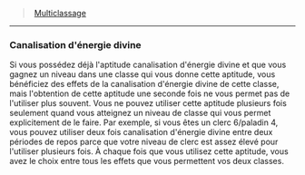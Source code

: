 ﻿---
!GenericItem
Name: Canalisation d'énergie divine
Id: multiclassing_hd.md#canalisation-dénergie-divine
ParentLink: multiclassing_hd.md#multiclassage
ParentName: Multiclassage
NameLevel: 3
Attributes: {}
---
> [Multiclassage](hd_multiclassing.md)

---

### Canalisation d'énergie divine

Si vous possédez déjà l'aptitude canalisation d'énergie divine et que vous gagnez un niveau dans une classe qui vous donne cette aptitude, vous bénéficiez des effets de la canalisation d'énergie divine de cette classe, mais l'obtention de cette aptitude une seconde fois ne vous permet pas de l'utiliser plus souvent. Vous ne pouvez utiliser cette aptitude plusieurs fois seulement quand vous atteignez un niveau de classe qui vous permet explicitement de le faire. Par exemple, si vous êtes un clerc 6/paladin 4, vous pouvez utiliser deux fois canalisation d'énergie divine entre deux périodes de repos parce que votre niveau de clerc est assez élevé pour l'utiliser plusieurs fois. À chaque fois que vous utilisez cette aptitude, vous avez le choix entre tous les effets que vous permettent vos deux classes.

